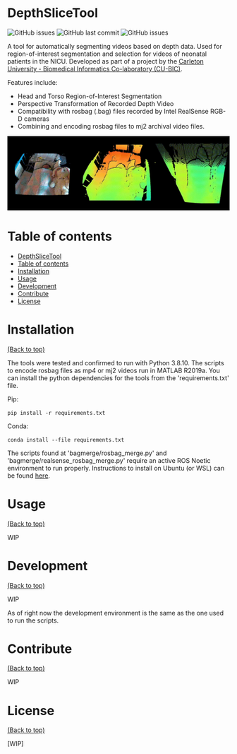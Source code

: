 <!-- Add banner here -->
<!-- ![Banner]() -->

# DepthSliceTool

<!-- Add buttons here -->

![GitHub issues](https://img.shields.io/github/issues/zeinhajjali/DepthSliceTool)
![GitHub last commit](https://img.shields.io/github/last-commit/zeinhajjali/DepthSliceTool)
![GitHub issues](https://img.shields.io/github/issues-raw/zeinhajjali/DepthSliceTool)

<!-- Describe your project in brief -->

A tool for automatically segmenting videos based on depth data. Used for region-of-interest segmentation and selection for videos of neonatal patients in the NICU. Developed as part of a project by the [Carleton University - Biomedical Informatics Co-laboratory (CU-BIC)](https://cu-bic.ca/).

Features include:

- Head and Torso Region-of-Interest Segmentation
- Perspective Transformation of Recorded Depth Video
- Compatibility with rosbag (.bag) files recorded by Intel RealSense RGB-D cameras
- Combining and encoding rosbag files to mj2 archival video files.

![Demo GIF](staticFiles/demo.gif)

# Table of contents

- [DepthSliceTool](#depthslicetool)
- [Table of contents](#table-of-contents)
- [Installation](#installation)
- [Usage](#usage)
- [Development](#development)
- [Contribute](#contribute)
- [License](#license)

# Installation
[(Back to top)](#table-of-contents)

The tools were tested and confirmed to run with Python 3.8.10. The scripts to encode rosbag files as mp4 or mj2 videos run in MATLAB R2019a. You can install the python dependencies for the tools from the 'requirements.txt' file.

Pip:
```
pip install -r requirements.txt
```
Conda:
```
conda install --file requirements.txt
```

The scripts found at 'bagmerge/rosbag_merge.py' and 'bagmerge/realsense_rosbag_merge.py' require an active ROS Noetic environment to run properly. Instructions to install on Ubuntu (or WSL) can be found [here](http://wiki.ros.org/noetic/Installation/Ubuntu).

# Usage
[(Back to top)](#table-of-contents)

WIP

# Development
[(Back to top)](#table-of-contents)

WIP

As of right now the development environment is the same as the one used to run the scripts.

# Contribute
[(Back to top)](#table-of-contents)

WIP

# License
[(Back to top)](#table-of-contents)

[WIP]

<!-- Add the footer here -->

<!-- ![Footer]() -->
